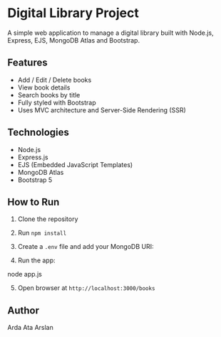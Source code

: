 # Digital Library Project

A simple web application to manage a digital library built with Node.js, Express, EJS, MongoDB Atlas and Bootstrap.

## Features

- Add / Edit / Delete books
- View book details
- Search books by title
- Fully styled with Bootstrap
- Uses MVC architecture and Server-Side Rendering (SSR)

## Technologies

- Node.js
- Express.js
- EJS (Embedded JavaScript Templates)
- MongoDB Atlas
- Bootstrap 5

## How to Run

1. Clone the repository  
2. Run `npm install`  
3. Create a `.env` file and add your MongoDB URI:


4. Run the app:

node app.js

5. Open browser at `http://localhost:3000/books`

## Author

Arda Ata Arslan
